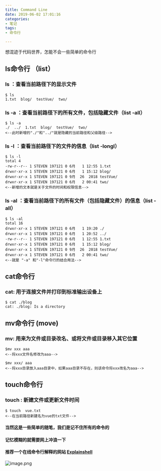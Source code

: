 ```yaml
---
title: Command Line 
date: 2019-06-02 17:01:16
categories:
- 笔记
tags:
- 命令行

---
```

 想混迹于代码世界，怎能不会一些简单的命令行
##  ls命令行 （list）
### ls ：查看当前路径下的显示文件

```
$ ls
1.txt  blog/  testVue/  two/
  ```
  ### ls -a ：查看当前路径下的所有文件，包括隐藏文件（list -all）
```
$ ls -a
./  ../  1.txt  blog/  testVue/  two/
<--此时新增的"./"和"../"就是隐藏的当前路径和父级路径-->
  ```
   ### ls -l ：查看当前路径下的文件的信息（list -longl）
```
$ ls -l
total 4
-rw-r--r-- 1 STEVEN 197121 0 6月   1 12:55 1.txt
drwxr-xr-x 1 STEVEN 197121 0 6月   1 15:12 blog/
drwxr-xr-x 1 STEVEN 197121 0 9月  26  2018 testVue/
drwxr-xr-x 1 STEVEN 197121 0 6月   2 00:41 two/
<--新增的文本就是关于文件的时间和权限信息-->
  ``` 
  ### ls -al ：查看当前路径下的所有文件（包括隐藏文件）的信息（list -all）
```
$ ls -al
total 16
drwxr-xr-x 1 STEVEN 197121 0 6月   1 19:20 ./
drwxr-xr-x 1 STEVEN 197121 0 6月   1 20:52 ../
-rw-r--r-- 1 STEVEN 197121 0 6月   1 12:55 1.txt
drwxr-xr-x 1 STEVEN 197121 0 6月   1 15:12 blog/
drwxr-xr-x 1 STEVEN 197121 0 9月  26  2018 testVue/
drwxr-xr-x 1 STEVEN 197121 0 6月   2 00:41 two/
<--就是 "-a" 和"-l"命令行的结合用法-->
  ```
##  cat命令行
### cat: 用于连接文件并打印到标准输出设备上
```
$ cat ./blog
cat: ./blog: Is a directory
  ```
  ##  mv命令行 (move)
  ### mv: 用来为文件或目录改名、或将文件或目录移入其它位置
```
$mv xxx aaa
<--将xxx文件名修改为aaa-->

$mv xxx/ aaa
<--将xxx目录放入aaa目录中，如果aaa目录不存在，则该命令将xxx改名为aaa-->
  ```
  ## touch命令行
  ### touch : 新建文件或更新文件时间
  ```
$ touch  vue.txt
<--在当前路径新建名为vue的txt文件-->
  ```
  #### 当然这是一些简单的随笔，我们是记不住所有的命令的
  #### 记忆模糊的就需要网上冲浪一下
   #### 推荐一个在线命令行解释的网站 [Explainshell](https://explainshell.com/)

![image.png](//static.xiedaimala.com/xdml/image/ef906d9a-e453-4255-b7e0-6d60d9ed3a3b/2019-6-2-16-58-48.png)
